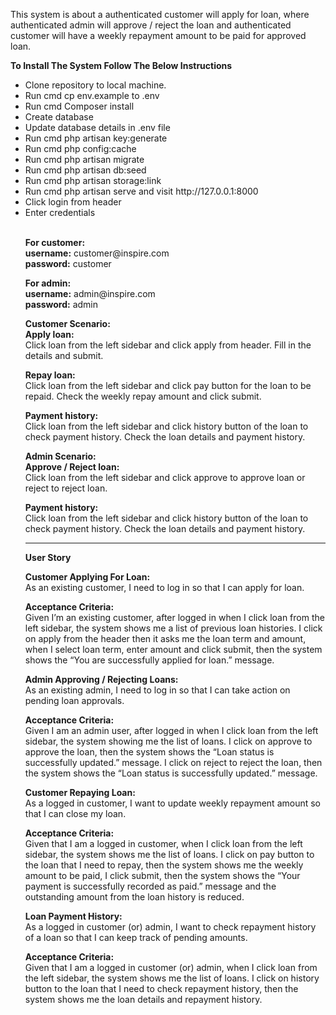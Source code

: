 <p>This system is about a authenticated customer will apply for loan, where authenticated admin will approve / reject the loan and authenticated customer will have a weekly repayment amount to be paid for approved loan.</p>
<Strong>To Install The System Follow The Below Instructions</strong><br>
<ul>
<li>Clone repository to local machine.</li>
<li>Run cmd cp env.example to .env</li>
<li>Run cmd Composer install</li>
<li>Create database</li>
<li>Update database details in .env file</li>
<li>Run cmd php artisan key:generate</li>
<li>Run cmd php config:cache</li>
<li>Run cmd php artisan migrate</li>
<li>Run cmd php artisan db:seed</li>
<li>Run cmd php artisan storage:link</li>
<li>Run cmd php artisan serve and visit http://127.0.0.1:8000</li>
<li>Click login from header</li>
<li>Enter credentials</li>
    <br>
    <p><strong>For customer:</strong><br> 
<strong>username:</strong> customer@inspire.com<br>
<strong>password:</strong> customer</p>

<p><strong>For admin:</strong><br>
<strong>username:</strong> admin@inspire.com<br>
<strong>password:</strong> admin</p>

<p><strong>Customer Scenario:</strong><br>
    <strong>Apply loan:</strong><br>
Click loan from the left sidebar and click apply from header. Fill in the details and submit.</p>
    
<p><strong>Repay loan:</strong><br>
Click loan from the left sidebar and click pay button for the loan to be repaid. Check the weekly repay amount and click submit.</p>

<p><strong>Payment history:</strong><br>
Click loan from the left sidebar and click history button of the loan to check payment history. Check the loan details and payment history.</p>

<p><strong>Admin Scenario:</strong><br>
    <strong>Approve / Reject loan:</strong><br>
Click loan from the left sidebar and click approve to approve loan or reject to reject loan.</p>

<p><strong>Payment history:</strong><br>
Click loan from the left sidebar and click history button of the loan to check payment history. Check the loan details and payment history.</p>

<hr>

<strong>User Story </strong><br>
<p><strong>Customer Applying For Loan:</strong><br>
As an existing customer, I need to log in so that I can apply for loan.</p>

<p><strong>Acceptance Criteria:</strong><br>
Given I’m an existing customer, after logged in when I click loan from the left sidebar, the system shows me a list of previous loan histories. I click on apply from the header then it asks me the loan term and amount, when I select loan term, enter amount and click submit, then the system shows the “You are successfully applied for loan.” message.</p>

<p><strong>Admin Approving / Rejecting Loans:</strong><br>
As an existing admin, I need to log in so that I can take action on pending loan approvals.</p>

<p><strong>Acceptance Criteria:</strong><br>
Given I am an admin user, after logged in when I click loan from the left sidebar, the system showing me the list of loans. I click on approve to approve the loan, then the system shows the “Loan status is successfully updated.” message. I click on reject to reject the loan, then the system shows the “Loan status is successfully updated.” message.</p>

<p><strong>Customer Repaying Loan:</strong><br>
As a logged in customer, I want to update weekly repayment amount so that I can close my loan.</p>

<p><strong>Acceptance Criteria:</strong><br>
Given that I am a logged in customer, when I click loan from the left sidebar, the system shows me the list of loans. I click on pay button to the loan that I need to repay, then the system shows me the weekly amount to be paid, I click submit, then the system shows the “Your payment is successfully recorded as paid.” message and the outstanding amount from the loan history is reduced.</p>

<p><strong>Loan Payment History:</strong><br>
As a logged in customer (or) admin, I want to check repayment history of a loan so that I can keep track of pending amounts.</p>

<p><strong>Acceptance Criteria:</strong><br>
Given that I am a logged in customer (or) admin, when I click loan from the left sidebar, the system shows me the list of loans. I click on history button to the loan that I need to check repayment history, then the system shows me the loan details and repayment history. </p>
